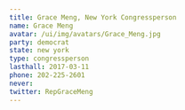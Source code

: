 ```yaml
---
title: Grace Meng, New York Congressperson
name: Grace Meng
avatar: /ui/img/avatars/Grace_Meng.jpg
party: democrat
state: new york
type: congressperson
lasthall: 2017-03-11
phone: 202-225-2601
never: 
twitter: RepGraceMeng
---
```

